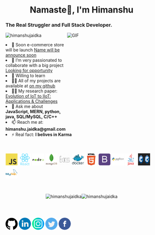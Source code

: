 <h1 align="center">Namaste🙏, I'm Himanshu</h1>
<h3 align="left">The Real Struggler and Full Stack Developer.</h3>
<img align="right" alt="GIF" src="https://media.giphy.com/media/xT9IgzoKnwFNmISR8I/giphy.gif" width="300px" height="300px"/>
<p align="left"> <img src="https://komarev.com/ghpvc/?username=himanshujaidka" alt="himanshujaidka" /> </p>

<li align="left"> 🔭 Soon e-commerce store will be launch <a href="#">Name will be announce soon</a></li>

<li align="left"> 👯 I’m very passionated to collaborate with a big project <a href="#">Looking for opportunity</a></li>

<li align="left"> 🤔 Willing to learn <!--<a href="#">AWS Comprehend</a>--></li>

<li align="left"> 👨‍💻 All of my projects are available at <a href="https://github.com/himanshujaidka">on my github</a></li>

<li align="left"> 👨‍📝 My research paper: <a href="https://papers.ssrn.com/sol3/papers.cfm?abstract_id=3603739">Evolution of IoT to IIoT: Applications & Challenges</a></li>


<li align="left"> 💬 Ask me about <b>JavaScript, MERN, python, java, SQL/MySQL, C/C++</b></li>

<li align="left"> 📫 Reach me at: <b>himanshu.jaidka@gmail.com</b></li>

<li align="left"> ⚡ Real fact: <b>I belives in Karma</b></li><br/><br/>

<p align="left"><img src="https://github.com/himanshujaidka/himanshujaidka/blob/master/readme-img/himanshu-js.svg" alt="js" width="40" height="40"/> <img src="https://github.com/himanshujaidka/himanshujaidka/blob/master/readme-img/himanshu-react.svg" alt="react" width="40" height="40"/> <img src="https://github.com/himanshujaidka/himanshujaidka/blob/master/readme-img/himanshu-node.svg" alt="node" width="40" height="40"/> <img src="https://github.com/himanshujaidka/himanshujaidka/blob/master/readme-img/manshu-mongodb.svg" alt="mongo-db" width="40" height="40"/> 
<img src="https://github.com/himanshujaidka/himanshujaidka/blob/master/readme-img/himanshu-express.jpg" alt="express" width="40" height="40"/> <img src="https://github.com/himanshujaidka/himanshujaidka/blob/master/readme-img/himanshu-docker.svg" alt="docker" width="40" height="40"/> <img src="https://github.com/himanshujaidka/himanshujaidka/blob/master/readme-img/himanshu-html.svg" alt="html5" width="40" height="40"/> <img src="https://github.com/himanshujaidka/himanshujaidka/blob/master/readme-img/himanshu-boot.svg" alt="bootstrap" width="40" height="40"/> <img src="https://github.com/himanshujaidka/himanshujaidka/blob/master/readme-img/himanshu-python.svg" alt="python" width="40" height="40"/> <img src="https://github.com/himanshujaidka/himanshujaidka/blob/master/readme-img/himanshu-java.svg" alt="java" width="40" height="40"/> <img src="https://github.com/himanshujaidka/himanshujaidka/blob/master/readme-img/himanshu-c.png" alt="c/c++" width="40" height="40"/> <img src="https://github.com/himanshujaidka/himanshujaidka/blob/master/readme-img/himanshu-mysql.svg" alt="mysql" width="40" height="40"/> 
<p align="center"><br/><br/> <img src="https://github-readme-stats.vercel.app/api?username=himanshujaidka&show_icons=true" alt="himanshujaidka" /><img src="https://github-readme-stats.vercel.app/api/top-langs/?username=himanshujaidka"alt="himanshujaidka" /> </p>
<br/><br/>

<a href="https://github.com/himanshujaidka"><img src="https://github.com/himanshujaidka/himanshujaidka/blob/master/readme-img/himanshu-github.png" width="40" /></a>
<a href="https://www.linkedin.com/in/himanshu-jaidka-b39b191a4/"><img src="https://github.com/himanshujaidka/himanshujaidka/blob/master/readme-img/himanshu-linkedin.png" width="40" /></a>
<a href="https://www.instagram.com/himanshujaidka/?hl=en"><img src="https://github.com/himanshujaidka/himanshujaidka/blob/master/readme-img/himanshu-insta.png" width="40" /></a>
<a href="#https://twitter.com/jaidka27"><img src="https://github.com/himanshujaidka/himanshujaidka/blob/master/readme-img/himanshu-twitter.png" width="40" /></a>
<a href="https://www.facebook.com/himanshu.jaidka29"><img src="https://github.com/himanshujaidka/himanshujaidka/blob/master/readme-img/himanshu-fb.png" width="40" /></a>


